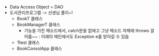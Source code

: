 - Data Access Object = DAO
- 도서관리프로그램 -> 선생님 풀이~!
  - BookT 클래스
  - BookManagerT 클래스  
    - 기능을 가진 메소드에서, catch문을 없애고 그냥 메소드 자체에 throws 걸어줌~~
    : 이래야 메인에서도 Exception e를 받아갈 수 있음 
  - Ttest 클래스
  - BookConsolApp 클래스
  
 
